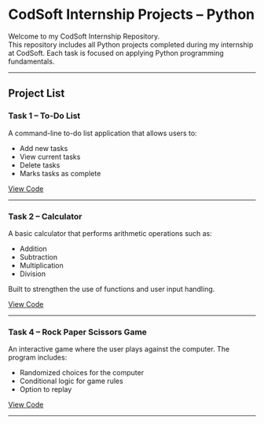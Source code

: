 # CodSoft Internship Projects – Python

Welcome to my CodSoft Internship Repository.  
This repository includes all Python projects completed during my internship at CodSoft. Each task is focused on applying Python programming fundamentals.

---

## Project List

### Task 1 – To-Do List
A command-line to-do list application that allows users to:
- Add new tasks
- View current tasks
- Delete tasks
- Marks tasks as complete

[View Code](https://github.com/utkarshvm/CodSoft/blob/main/TO-DO%20LIST.py)

---

### Task 2 – Calculator
A basic calculator that performs arithmetic operations such as:
- Addition
- Subtraction
- Multiplication
- Division

Built to strengthen the use of functions and user input handling.

[View Code](https://github.com/utkarshvm/CodSoft/blob/main/Calculator.py)

---

### Task 4 – Rock Paper Scissors Game
An interactive game where the user plays against the computer. The program includes:
- Randomized choices for the computer
- Conditional logic for game rules
- Option to replay

[View Code](https://github.com/utkarshvm/CodSoft/blob/main/Rock%20Paper%20Scissor.py)

---
